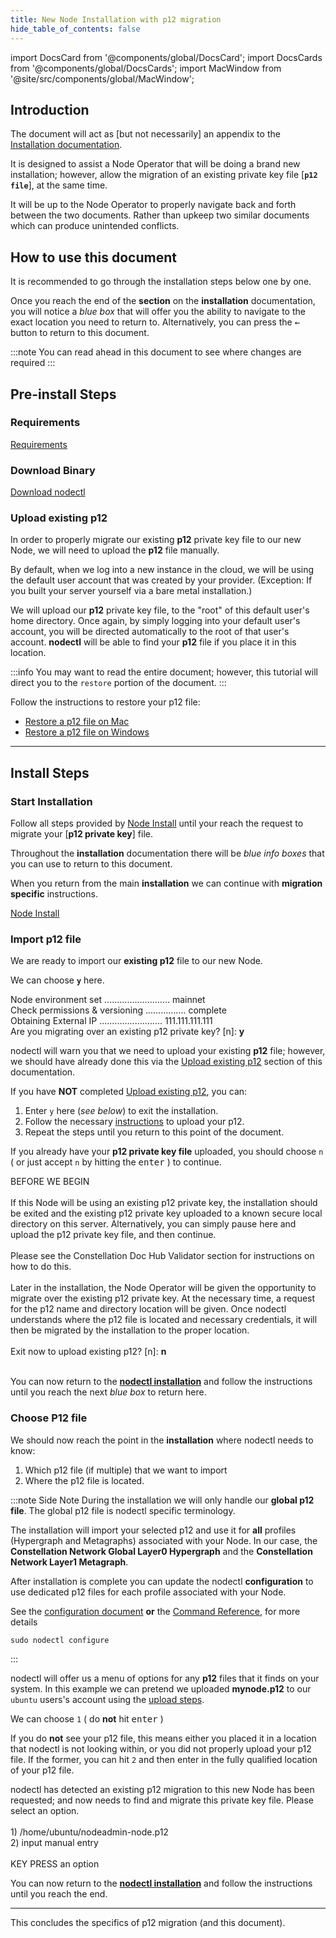 ```yaml
---
title: New Node Installation with p12 migration
hide_table_of_contents: false
---
```


import DocsCard from '@components/global/DocsCard';
import DocsCards from '@components/global/DocsCards';
import MacWindow from '@site/src/components/global/MacWindow';

<head>
  <title>MainNet 2.0 Automation with nodectl</title>
  <meta
    name="description"
    content="nodectl installation of new Node"
  />
  <style>{`
    :root {
      --doc-item-container-width: 60rem;
    }
  `}
  </style>
</head>

## Introduction

The document will act as [but not necessarily] an appendix to the [Installation documentation](./nodectlInstall.md).  

It is designed to assist a Node Operator that will be doing a brand new installation; however, allow the migration of an existing private key file [**`p12 file`**], at the same time. 

It will be up to the Node Operator to properly navigate back and forth between the two documents.  Rather than upkeep two similar documents which can produce unintended conflicts.

## How to use this document

It is recommended to go through the installation steps below one by one.  

Once you reach the end of the **section** on the **installation** documentation, you will notice a *blue box* that will offer you the ability to navigate to the exact location you need to return to.  Alternatively, you can press the <kbd>&larr;</kbd> button to return to this document.

:::note 
You can read ahead in this document to see where changes are required
:::

## Pre-install Steps
### Requirements
[Requirements](./nodectlInstall.md#requirements)

### Download Binary
[Download nodectl](./nodectlInstall.md#download-nodectl)

### Upload existing p12

In order to properly migrate our existing **p12** private key file to our new Node, we will need to upload the **p12** file manually.

By default, when we log into a new instance in the cloud, we will be using the default user account that was created by your provider.  (Exception: If you built your server yourself via a bare metal installation.)

We will upload our **p12** private key file, to the "root" of this default user's home directory. Once again, by simply logging into your default user's account, you will be directed automatically to the root of that user's account.  **nodectl** will be able to find your **p12** file if you place it in this location.

:::info
You may want to read the entire document; however, this tutorial will direct you to the `restore` portion of the document.
:::

Follow the instructions to restore your p12 file:
  - [Restore a p12 file on Mac](../resources/p12backup-mac.md#restore-p12-file)
  - [Restore a p12 file on Windows](../resources/p12backup-win.md#restoring-your-p12)

---

## Install Steps
### Start Installation

Follow all steps provided by [Node Install](./nodectlInstall.md#install-nodectl) until your reach the request to migrate your [**p12 private key**] file.  

Throughout the **installation** documentation there will be *blue info boxes* that you can use to return to this document.

When you return from the main **installation** we can continue with **migration specific** instructions.

[Node Install](./nodectlInstall.md#install-nodectl)

### Import p12 file

We are ready to import our **existing p12** file to our new Node.

We can choose **`y`** here.

<MacWindow>
  Node environment set .......................... mainnet<br />
  Check permissions & versioning ................ complete<br />    
  Obtaining External IP ......................... 111.111.111.111<br />
  Are you migrating over an existing p12 private key? [n]: <b>y</b><br /> 
</MacWindow>

nodectl will warn you that we need to upload your existing **p12** file; however, we should have already done this via the [Upload existing p12](#upload-existing-p12) section of this documentation.

If you have **NOT** completed [Upload existing p12](#upload-existing-p12), you can:
  1. Enter `y` here (*see below*) to exit the installation.
  2. Follow the necessary [instructions](#upload-existing-p12) to upload your p12.
  3. Repeat the steps until you return to this point of the document.

If you already have your **p12 private key file** uploaded, you should choose `n` ( or just accept `n` by hitting the <kbd>enter</kbd> ) to continue.

<MacWindow>
  BEFORE WE BEGIN <br />
<br />
  If this Node will be using an existing p12 private
  key, the installation should be exited and the existing p12 private key
  uploaded to a known secure local directory on this server. Alternatively, you can simply pause
  here and upload the p12 private key file, and then continue.<br />
<br />
  Please see the Constellation Doc Hub Validator section for instructions on how to do this.<br />
<br />
  Later in the installation, the Node Operator will be given the opportunity to migrate over the
  existing p12 private key. At the necessary time, a request for the p12 name
  and directory location will be given. Once nodectl understands where
  the p12 file is located and necessary credentials, it will then be migrated by the installation to the proper location.<br />
<br />
  Exit now to upload existing p12? [n]: <b>n</b><br />
<br />
</MacWindow>

You can now return to the **[nodectl installation](./nodectlInstall.md#system-requirements)** and follow the instructions until you reach the next *blue box* to return here.

### Choose P12 file

We should now reach the point in the **installation** where nodectl needs to know:
1. Which p12 file (if multiple) that we want to import
3. Where the p12 file is located.

:::note Side Note
During the installation we will only handle our **global p12 file**.  The global p12 file is nodectl specific terminology.

The installation will import your selected p12 and use it for **all** profiles (Hypergraph and Metagraphs) associated with your Node.  In our case, the **Constellation Network Global Layer0 Hypergraph** and the **Constellation Network Layer1 Metagraph**.

After installation is complete you can update the nodectl **configuration** to use dedicated p12 files for each profile associated with your Node.

See the [configuration document](./nodectlConfig.md) **or** the [Command Reference](nodectlCommands.md), for more details
```
sudo nodectl configure
```
:::

nodectl will offer us a menu of options for any **p12** files that it finds on your system.  In this example we can pretend we uploaded **mynode.p12** to our `ubuntu` users's account using the [upload steps](#step-3---upload-existing-p12).

We can choose `1` ( do **not** hit <kbd>enter</kbd> )

If you do **not** see your p12 file, this means either you placed it in a location that nodectl is not looking within, or you did not properly upload your p12 file.  If the former, you can hit `2` and then enter in the fully qualified location of your p12 file.

<MacWindow>
  nodectl has detected an existing p12 migration to this new Node has been requested; and now
  needs to find and migrate this private key file. Please select an option.<br />
<br />
  1) /home/ubuntu/nodeadmin-node.p12<br />
  2) input manual entry<br />
<br />
  KEY PRESS an option<br />
</MacWindow>

You can now return to the **[nodectl installation](./nodectlInstall.md#passphrase-entry)** and follow the instructions until you reach the end.

---
This concludes the specifics of p12 migration (and this document).

